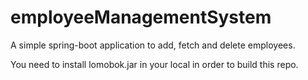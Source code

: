 # employeeManagementSystem
A simple spring-boot application to add, fetch and delete employees.

You need to install lomobok.jar in your local in order to build this repo.
